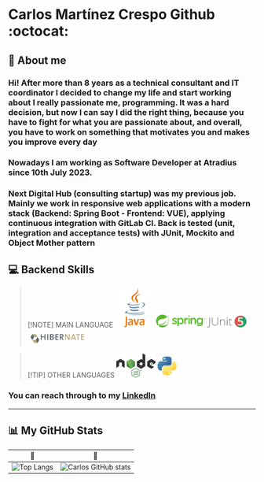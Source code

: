 # Carlos Martínez Crespo Github :octocat:

## 💁 About me

### Hi! After more than 8 years as a technical consultant and IT coordinator I decided to change my life and start working about I really passionate me, programming. It was a hard decision, but now I can say I did the right thing, because you have to fight for what you are passionate about, and overall, you have to work on something that motivates you and makes you improve every day

### Nowadays I am working as Software Developer at Atradius since 10th July 2023.

### Next Digital Hub (consulting startup) was my previous job. Mainly we work in responsive web applications with a modern stack (Backend: Spring Boot - Frontend: VUE), applying continuous integration with GitLab CI. Back is tested (unit, integration and acceptance tests) with JUnit, Mockito and Object Mother pattern

## 💻 Backend Skills

> [!NOTE] MAIN LANGUAGE <img src="image.png" alt="JAVA" width="80"/> <img src="image-2.png" alt="SPRING" width="100"/> <img src="image-6.png" alt="JUNIT" width="80"/> <img src="image-3.png" alt="HIBERNATE" width="120"/>

> [!TIP] OTHER LANGUAGES <img src="image-8.png" alt="NODEJS" width="80"/> <img src="image-7.png" alt="PYTHON" width="40"/>

### You can reach through to my <a href="https://www.linkedin.com/in/carlos-martinez-crespo/" target="_blank">LinkedIn</a>

---

## 📊 My GitHub Stats

| :mechanical_arm:                                                                                                        | :mechanical_leg:                                                                                                                           |
| ----------------------------------------------------------------------------------------------------------------------- | ------------------------------------------------------------------------------------------------------------------------------------------ |
| ![Top Langs](https://github-readme-stats.vercel.app/api/top-langs/?username=N1b3lung0&layout=compact&theme=github_dark) | ![Carlos GitHub stats](https://github-readme-stats.vercel.app/api?username=N1b3lung0&count_private=true&show_icons=true&theme=github_dark) |

<!--
**N1b3lung0/N1b3lung0** is a ✨ _special_ ✨ repository because its `README.md` (this file) appears on your GitHub profile.

Here are some ideas to get you started:

- 🔭 I’m currently working on ...
- 🌱 I’m currently learning ...
- 👯 I’m looking to collaborate on ...
- 🤔 I’m looking for help with ...
- 💬 Ask me about ...
- 📫 How to reach me: ...
- 😄 Pronouns: ...
- ⚡ Fun fact: ...
-->
